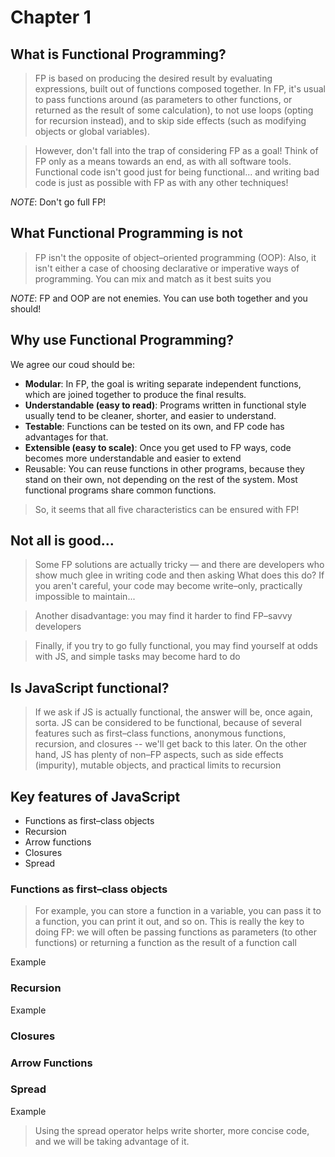 # Chapter 1
## What is Functional Programming?
> FP is based on producing the desired result by evaluating expressions, built out
of functions composed together. In FP, it's usual to pass functions around (as parameters to
other functions, or returned as the result of some calculation), to not use loops (opting for
recursion instead), and to skip side effects (such as modifying objects or global variables).

>However, don't fall
into the trap of considering FP as a goal! Think of FP only as a means towards an end, as
with all software tools. Functional code isn't good just for being functional... and writing
bad code is just as possible with FP as with any other techniques!

*NOTE*: Don't go full FP!

## What Functional Programming is not
> FP isn't the opposite of object–oriented programming (OOP): Also, it isn't either
a case of choosing declarative or imperative ways of programming. You can mix
and match as it best suits you

*NOTE*: FP and OOP are not enemies. You can use both together and you should!

## Why use Functional Programming?
We agree our coud should be:
- **Modular**: In FP, the goal is writing separate independent functions, which are joined
together to produce the final results.
- **Understandable (easy to read)**: Programs written in functional style usually tend to be cleaner, shorter, and easier to understand.
- **Testable**: Functions can be tested on its own, and FP code has advantages for that.
- **Extensible (easy to scale)**: Once you get used to FP ways, code becomes more understandable and easier to extend
- Reusable: You can reuse functions in other programs, because they stand on their own, not depending on the rest of the system. Most functional programs share common functions.

> So, it seems that all five characteristics can be ensured with FP!

## Not all is good...
> Some FP solutions are actually tricky — and there are
developers who show much glee in writing code and then asking What does this do? If you
aren't careful, your code may become write–only, practically impossible to maintain...

> Another disadvantage: you may find it harder to find FP–savvy developers

> Finally, if you try to go fully functional, you may find yourself at odds with JS, and simple tasks may become hard to do

## Is JavaScript functional?
>If we ask if JS is actually functional, the answer will be, once again, sorta. JS can be
considered to be functional, because of several features such as first–class functions,
anonymous functions, recursion, and closures -- we'll get back to this later. On the other
hand, JS has plenty of non–FP aspects, such as side effects (impurity), mutable objects, and
practical limits to recursion

## Key features of JavaScript
- Functions as first–class objects
- Recursion
- Arrow functions
- Closures
- Spread
### Functions as first–class objects
> For example, you can store a function in a variable, you can pass it to a function, you can print it out, and so on. This is really the key to doing FP: we will often be passing functions as parameters (to other functions) or returning a function as the result of a function call

Example
### Recursion
Example
### Closures
### Arrow Functions
### Spread
Example
> Using the spread operator helps write shorter, more concise code, and we will be taking
advantage of it.